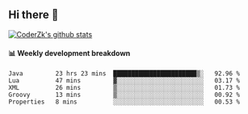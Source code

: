 ## Hi there 👋

[![CoderZk's github stats](https://github-readme-stats.vercel.app/api?username=zhoukuo123&show_icons=true&count_private=true)](https://github.com/anuraghazra/github-readme-stats)

#### :bar_chart: Weekly development breakdown

<!--START_SECTION:waka-->
```text
Java         23 hrs 23 mins  ███████████████████████▒░   92.96 % 
Lua          47 mins         ▓░░░░░░░░░░░░░░░░░░░░░░░░   03.17 % 
XML          26 mins         ▒░░░░░░░░░░░░░░░░░░░░░░░░   01.73 % 
Groovy       13 mins         ▒░░░░░░░░░░░░░░░░░░░░░░░░   00.92 % 
Properties   8 mins          ░░░░░░░░░░░░░░░░░░░░░░░░░   00.53 % 
```
<!--END_SECTION:waka-->

